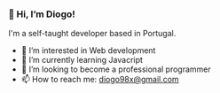 ### 👋 Hi, I’m Diogo!

I'm a self-taught developer based in Portugal.

- 👀 I’m interested in Web development
- 🌱 I’m currently learning Javacript
- 💞️ I’m looking to become a professional programmer
- 📫 How to reach me: diogo98x@gmail.com
